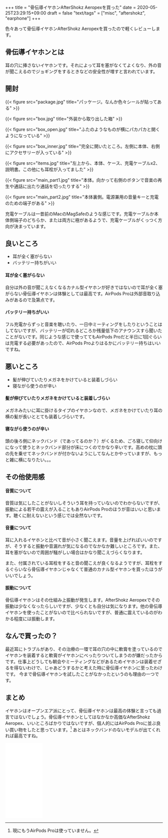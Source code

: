 +++
title = "骨伝導イヤホンAfterShokz Aeropexを買った"
date = 2020-05-25T23:29:15+09:00
draft = false
"text/tags" = ["misc", "aftershokz", "earphone"]
+++

色々あって骨伝導イヤホンAfterShokz Aeropexを買ったので軽くレビューします。

## 骨伝導イヤホンとは

耳の穴に挿さないイヤホンです。それによって耳を塞がなくてよくなり、外の音が聞こえるのでジョギングをするときなどの安全性が増すと言われています。

## 開封

{{< figure src="package.jpg" title="パッケージ。なんか色々シールが貼ってある" >}}

{{< figure src="box.jpg" title="外装から取り出した箱" >}}

{{< figure src="box_open.jpg" title="ふたのようなものが横にパカパカと開くようになっている" >}}

{{< figure src="box_inner.jpg" title="完全に開いたところ。左側に本体、右側にアクセサリーが入っている" >}}

{{< figure src="items.jpg" title="左上から、本体、ケース、充電ケーブルx2、説明書。この他にも耳栓が入ってました" >}}

{{< figure src="main_part1.jpg" title="本体。向かって右側のボタンで音楽の再生や通話に出たり通話を切ったりする" >}}

{{< figure src="main_part2.jpg" title="本体裏側。電源兼用の音量キーと充電のための端子がある" >}}

充電ケーブルは一昔前のMacのMagSafeのような感じです。充電ケーブルか本体側端子のどちらか、または両方に極があるようで、充電ケーブルがくっつく方向が決まっています。

## 良いところ

- 耳が全く塞がらない
- バッテリー持ちがいい

#### 耳が全く塞がらない

自分は外の音が聞こえなくなるカナル型イヤホンが好きではないので耳が全く塞がらない骨伝導イヤホンは体験としては最高です。AirPods Proは外部音取り込みがあるので及第点です。

#### バッテリー持ちがいい

フル充電からずっと音楽を聴いたり、一日中ミーティングをしたりということはしてないですが、バッテリーが切れるどころか残量低下のアナウンスすら聞いたことがないです。同じような感じで使っててもAirPods Proだと半日に1回ぐらいは充電する必要があったので、AirPods Proよりはるかにバッテリー持ちはいいですね。

## 悪いところ

- 髪が伸びていたりメガネをかけていると装着しづらい
- 寝ながら使うのが辛い

#### 髪が伸びていたりメガネをかけていると装着しづらい

メガネみたいに耳に掛けるタイプのイヤホンなので、メガネをかけていたり耳の横の髪が長いととても装着しづらいです。

#### 寝ながら使うのが辛い

頭の後ろ側にネックバンド（であってるのか？）がくるため、ごろ寝して仰向けになって使うとネックバンド部分が床につくのでかなり辛いです。高めの枕に頭の先を乗せてネックバンドが付かないようにしてなんとかやっていますが、もっと雑に横になりたい。。。

## その他使用感

#### 音質について

音質は気にしたことがないしそういう耳を持っていないのでわからないですが、振動による若干の震えが入ることもありAirPods Proのほうが音はいいと思います。聴くに耐えないという感じでは全然ないです。

#### 音量について

耳に入れるイヤホンと比べて音が小さく聞こえます。音量を上げればいいのですが、そうすると振動や音漏れが気になるのでなかなか難しいところです。また、耳を塞がないので周囲が騒がしい場合はかなり聞こえづらくなります。

また、付属されている耳栓をすると音の聞こえが良くなるようですが、耳栓をするぐらいなら骨伝導イヤホンじゃなくて普通のカナル型イヤホンを買ったほうがいいでしょう。

#### 振動について

骨伝導イヤホンはその仕組み上振動が発生します。AfterShokz Aeropexでその振動は少なくなったらしいですが、少なくとも自分は気になります。他の骨伝導イヤホンを使ったことがないので比べられないですが、普通に震えているのがわかる程度には振動します。

## なんで買ったの？

最近耳にトラブルがあり、その治療の一環で耳の穴の中に軟膏を塗っているのでイヤホンを装着すると軟膏がイヤホンにべったりついてしまうのが嫌だったからです。仕事上どうしても朝会やミーティングなどがあるためイヤホンは装着せざるを得ないわけで、じゃあどうするかと考えた時に骨伝導イヤホンに至ったわけです。
今まで骨伝導イヤホンを試したことがなかったというのも理由の一つです。

## まとめ

イヤホンはオープンエア派にとって、骨伝導イヤホンは最高の体験と言っても過言ではないでしょう。骨伝導イヤホンとしてはなかなか高価なAfterShokz Aeropex、いいところばかりではないですが、個人的にはAirPods Proに並ぶ良い買い物をしたと思っています。[^1] あとはネックバンドのないモデルが出てくれれば最高ですね。

<iframe style="width:120px;height:240px;" marginwidth="0" marginheight="0" scrolling="no" frameborder="0" src="//rcm-fe.amazon-adsystem.com/e/cm?lt1=_blank&bc1=000000&IS2=1&bg1=FFFFFF&fc1=000000&lc1=0000FF&t=naoina09-22&language=ja_JP&o=9&p=8&l=as4&m=amazon&f=ifr&ref=as_ss_li_til&asins=B07RNLPQ67&linkId=ce29c965e7c9859a58cbda1c99554945"></iframe>

[^1]: 現にもうAirPods Proは使っていません。
